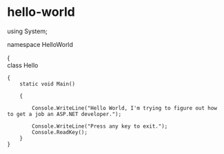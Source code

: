 # hello-world


using System;

namespace HelloWorld

{    
   class Hello 
   
    {        
        static void Main() 
        
        {
        
            Console.WriteLine("Hello World, I'm trying to figure out how to get a job an ASP.NET developer.");        
            
            Console.WriteLine("Press any key to exit.");
            Console.ReadKey();
        }
    }
